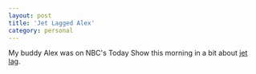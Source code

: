 ```yaml
---
layout: post
title: 'Jet Lagged Alex'
category: personal
---
```


My buddy Alex was on NBC's Today Show this morning in a bit about <a href="http://www.msnbc.msn.com/id/21134540/vp/23479372#23479372">jet lag</a>.
